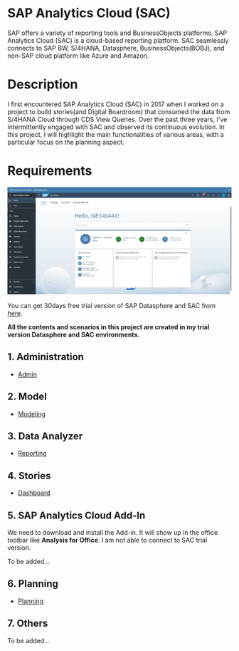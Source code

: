 # SAP Analytics Cloud (SAC)

SAP offers a variety of reporting tools and BusinessObjects platforms. SAP Analytics Cloud (SAC) is a cloud-based reporting platform. SAC seamlessly connects to SAP BW, S/4HANA, Datasphere, BusinessObjects(BOBJ), and non-SAP cloud platform like Azure and Amazon.

# Description
I first encountered SAP Analytics Cloud (SAC) in 2017 when I worked on a project to build stories(and Digital Boardroom) that consumed the data from S/4HANA Cloud through CDS View Queries. Over the past three years, I've intermittently engaged with SAC and observed its continuous evolution. In this project, I will highlight the main functionalities of various areas, with a particular focus on the planning aspect.

# Requirements

![alt text](/SAC/images/Overview.png)

You can get 30days free trial version of SAP Datasphere and SAC from [here](https://www.sap.com/products/technology-platform/cloud-analytics/trial-basic.html).

**All the contents and scenarios in this project are created in my trial version Datasphere and SAC environments.**

## 1. Administration
- [Admin](/SAC/Admin/Index.md)
 
## 2. Model
- [Modeling](/SAC/Modeling/Index.md)

## 3. Data Analyzer
- [Reporting](/SAC/Reporting/DA_Index.md)

## 4. Stories
- [Dashboard](/SAC/Reporting/DB_Index.md)

## 5. SAP Analytics Cloud Add-In
We need to download and install the Add-in. It will show up in the office toolbar like **Analysis for Office**.
I am not able to connect to SAC trial version. 

To be added...
 
## 6. Planning
- [Planning](/SAC/Planning/Index.md)
  
## 7. Others
To be added...


